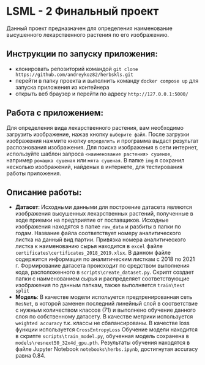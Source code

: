 # LSML - 2 Финальный проект
Данный проект предназначен для определения наименование высушенного лекарственного растения по его изображению.

## Инструкции по запуску приложения:
- клонировать репозиторий командой `git clone https://github.com/andreykoz82/herbskls.git`
- перейти в папку проекта и выполнить команду `docker compose up` для запуска приложения из контейнера
- открыть веб браузер и перейти по адресу `http://127.0.0.1:5000/`

## Работа с приложением:
Для определения вида лекарственного растения, вам необходимо загрузить изображение, нажав кнопку `выберите файл`.
После загрузки изображения нажмите кнопку `определить` и программа выдаст результат распознования изображения.
Для поиска изображения в сети интернет, используйте шаблон запроса `<наименование растения> сушеное`, например `ромашка сушеная` или `мята сушеная`.
В папке `img` я сохранил несколько изображений, найденых в интернете, для тестирования работы приложения.

## Описание работы:
- **Датасет**: Исходными данными для построение датасета являются изображения высушенных лекарственных растений, полученные в ходе приемки на предприятие от поставщиков.
Исходные изображения находятся в папке `raw_data` и разбиты в папки по годам. Название файла соответствует номеру аналитического листка на данный вид партии.
Привязка номера аналитического листка к наименованию сырья находится в `excel` файле `certificates\certificates_2018_2019.xlsx`. В данном файле содержится информация по
аналитическим листкам с 2018 по 2021 г.
Формирование датасета происходит по средством выполнения кода, расположенного в `scripts\create_dataset.py`. Скрипт создает папки с наименованием сырья и распределяет 
соответствующие изображения по данным папкам, также выполняется `train\test split`
- **Модель**: В качестве модели испольуется предтренированная сеть `ResNet`, в которой заменен последний линейный слой в соответствие с нужным количеством классов (71)
и выполнено обучение данного слоя по собственному датасету.
В качестве метрики используется `weighted accuracy` т.к. классы не сбалансированы. В качестве loss функции используется `CrossEntropyLoss`
Обучение модели находится в скрипте `scripts\train_model.py`, обученная модель сохранена в `models\resnext50_32x4d_gpu.pth`. 
Результаты обучения находятся в файле Jupyter Notebook `notebooks\herbs.ipynb`, достигнутая accuracy равна 0.84.

